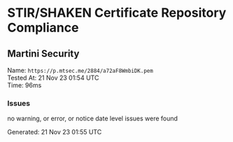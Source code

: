 # STIR/SHAKEN Certificate Repository Compliance

## Martini Security

Name: `https://p.mtsec.me/2884/a72aF8WmbiDK.pem`\
Tested At: 21 Nov 23 01:54 UTC\
Time: 96ms

### Issues

no warning, or error, or notice date level issues were found

Generated: 21 Nov 23 01:55 UTC